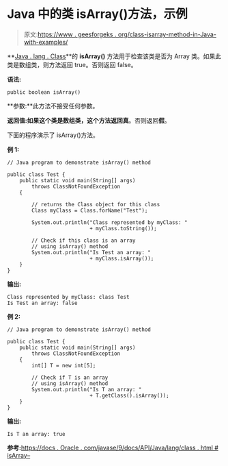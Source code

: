 # Java 中的类 isArray()方法，示例

> 原文:[https://www . geesforgeks . org/class-isarray-method-in-Java-with-examples/](https://www.geeksforgeeks.org/class-isarray-method-in-java-with-examples/)

**[Java . lang . Class](https://www.geeksforgeeks.org/java-lang-class-class-java-set-1/)**的 **isArray()** 方法用于检查该类是否为 Array 类。如果此类是数组类，则方法返回 true。否则返回 false。

**语法:**

```
public boolean isArray()

```

**参数:**此方法不接受任何参数。

**返回值:**如果这个类是数组类，这个方法返回**真**。否则返回**假**。

下面的程序演示了 isArray()方法。

**例 1:**

```
// Java program to demonstrate isArray() method

public class Test {
    public static void main(String[] args)
        throws ClassNotFoundException
    {

        // returns the Class object for this class
        Class myClass = Class.forName("Test");

        System.out.println("Class represented by myClass: "
                           + myClass.toString());

        // Check if this class is an array
        // using isArray() method
        System.out.println("Is Test an array: "
                           + myClass.isArray());
    }
}
```

**输出:**

```
Class represented by myClass: class Test
Is Test an array: false

```

**例 2:**

```
// Java program to demonstrate isArray() method

public class Test {
    public static void main(String[] args)
        throws ClassNotFoundException
    {
        int[] T = new int[5];

        // Check if T is an array
        // using isArray() method
        System.out.println("Is T an array: "
                           + T.getClass().isArray());
    }
}
```

**输出:**

```
Is T an array: true

```

**参考:**[https://docs . Oracle . com/javase/9/docs/API/Java/lang/class . html # isArray–](https://docs.oracle.com/javase/9/docs/api/java/lang/Class.html#isArray--)